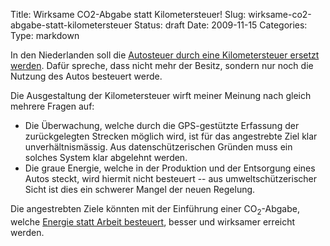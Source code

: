 Title: Wirksame CO2-Abgabe statt Kilometersteuer!
Slug: wirksame-co2-abgabe-statt-kilometersteuer
Status: draft
Date: 2009-11-15
Categories:
Type: markdown

In den Niederlanden soll die [Autosteuer durch eine Kilometersteuer ersetzt werden](http://www.20min.ch/news/ausland/story/Kilometersteuer-stoesst-Hollaender-vor-den-Kopf-23774871). Dafür spreche, dass nicht mehr der Besitz, sondern nur noch die Nutzung des Autos besteuert werde.

Die Ausgestaltung der Kilometersteuer wirft meiner Meinung nach gleich mehrere Fragen auf:

- Die Überwachung, welche durch die GPS-gestützte Erfassung der zurückgelegten Strecken möglich wird, ist für das angestrebte Ziel klar unverhältnismässig. Aus datenschützerischen Gründen muss ein solches System klar abgelehnt werden.
- Die graue Energie, welche in der Produktion und der Entsorgung eines Autos steckt, wird hiermit nicht besteuert -- aus umweltschützerischer Sicht ist dies ein schwerer Mangel der neuen Regelung.

Die angestrebten Ziele könnten mit der Einführung einer CO<sub>2</sub>-Abgabe, welche [Energie statt Arbeit besteuert](http://www.edemokratie.ch/archives/215), besser und wirksamer erreicht werden.

